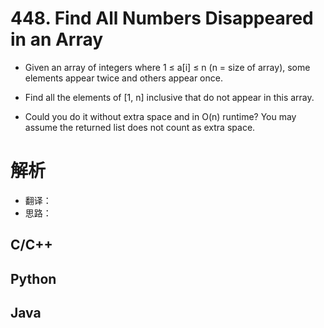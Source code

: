 # 448. Find All Numbers Disappeared in an Array
+ Given an array of integers where 1 ≤ a[i] ≤ n (n = size of array), some elements appear twice and others appear once.

+ Find all the elements of [1, n] inclusive that do not appear in this array.

+ Could you do it without extra space and in O(n) runtime? You may assume the returned list does not count as extra space.

# 解析
+ 翻译：
+ 思路：
## C/C++
## Python
## Java
